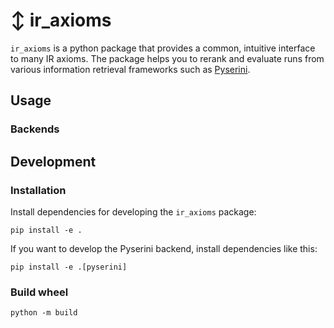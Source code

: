 # ↕️ ir_axioms

`ir_axioms` is a python package that provides a common, intuitive interface to many IR axioms.
The package helps you to rerank and evaluate runs from various information retrieval frameworks 
such as [Pyserini](https://github.com/castorini/pyserini).

## Usage

### Backends

## Development

### Installation

Install dependencies for developing the `ir_axioms` package:
```shell
pip install -e .
```

If you want to develop the Pyserini backend, install dependencies like this:
```shell
pip install -e .[pyserini]
```

### Build wheel

```shell
python -m build
```